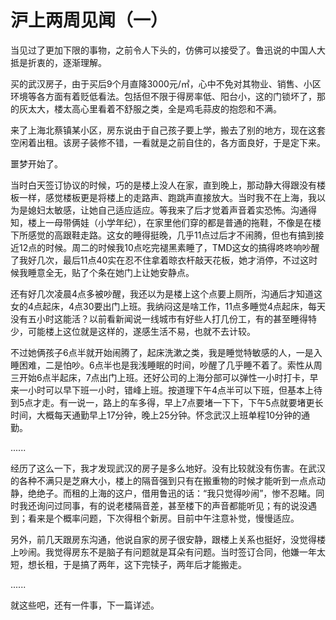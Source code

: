 # 沪上两周见闻（一）

当见过了更加下限的事物，之前令人下头的，仿佛可以接受了。鲁迅说的中国人大抵是折衷的，逐渐理解。

买的武汉房子，由于买后9个月直降3000元/㎡，心中不免对其物业、销售、小区环境等各方面有着贬低看法。包括但不限于得房率低、阳台小，这的门锁坏了，那的灰太大，楼太高心里看着不舒服之类，全是鸡毛蒜皮的抱怨和不满。

来了上海北蔡镇某小区，房东说由于自己孩子要上学，搬去了别的地方，现在这套空闲着出租。该房子装修不错，一看就是之前自住的，各方面良好，于是定下来。

噩梦开始了。

当时白天签订协议的时候，巧的是楼上没人在家，直到晚上，那动静大得跟没有楼板一样，感觉楼板更是将楼上的走路声、跑跳声直接放大。当时我不在上海，我以为是媳妇太敏感，让她自己适应适应。等我来了后才觉着声音着实恐怖。沟通得知，楼上一母带俩娃（小学年纪），在家里他们穿的都是普通的拖鞋，不像是在楼下所感觉的高跟鞋走路。这女的睡得挺晚，几乎11点过后才不闹腾，但也有搞到接近12点的时候。周二的时候我10点吃完褪黑素睡了，TMD这女的搞得咚咚响吵醒了我好几次，最后11点40实在忍不住拿着晾衣杆敲天花板，她才消停，不过这时候我睡意全无，贴了个条在她门上让她安静点。

还有好几次凌晨4点多被吵醒，我还以为是楼上这个点要上厕所，沟通后才知道这女的4点起床，4点30要出门上班。我纳闷这是啥工作，11点多睡觉4点起床，每天没有五小时这能活？以前看新闻说一线城市有好些人打几份工，有的甚至睡得特少，可能楼上这位就是这样的，遂感生活不易，也就不去计较。

不过她俩孩子6点半就开始闹腾了，起床洗漱之类，我是睡觉特敏感的人，一是入睡困难，二是怕吵。6点半也是我浅睡眠的时间，吵醒了几乎睡不着了。索性从周三开始6点半起床，7点出门上班。还好公司的上海分部可以弹性一小时打卡，早来一小时可以早下班一小时，错峰上班。按道理下午4点半可以下班，但基本上待到5点才走。有一说一，路上的车多得，早上7点要堵一下下，下午5点就要堵更长时间，大概每天通勤早上17分钟，晚上25分钟。怀念武汉上班单程10分钟的通勤。

......

经历了这么一下，我才发现武汉的房子是多么地好。没有比较就没有伤害。在武汉的各种不满只是芝麻大小，楼上的隔音强到只有在搬重物的时候才能听到一点点动静，绝绝子。而租的上海的这户，借用鲁迅的话：“我只觉得吵闹”，惨不忍睹。同时我还询问过同事，有的说老楼隔音差，甚至楼下的声音都能听见；有的说没遇到；看来是个概率问题，下次得租个新房。目前中午注意补觉，慢慢适应。

另外，前几天跟房东沟通，他说自家的房子很安静，跟楼上关系也挺好，没觉得楼上吵闹。我觉得房东不是脑子有问题就是耳朵有问题。当时签订合同，他嫌一年太短，想长租，于是搞了两年，这下完犊子，两年后才能搬走。

......

就这些吧，还有一件事，下一篇详述。

